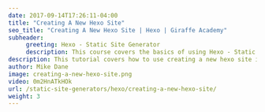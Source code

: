 ```yaml
---
date: 2017-09-14T17:26:11-04:00
title: "Creating A New Hexo Site"
seo_title: "Creating A New Hexo Site | Hexo | Giraffe Academy"
subheader:
     greeting: Hexo - Static Site Generator
     description: This course covers the basics of using Hexo - Static Site Generator. Work your way through the articles and we'll teach you everything you need to know to create a professional and scalable website or blog!
description: This tutorial covers how to use creating a new hexo site in Hexo -  Static Site Generator.
author: Mike Dane
image: creating-a-new-hexo-site.png
video: 0m2HnATkHOk
url: /static-site-generators/hexo/creating-a-new-hexo-site/
weight: 3
---
```


